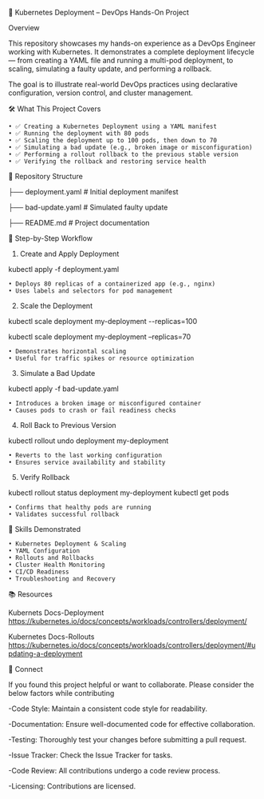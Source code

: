 🚀 Kubernetes Deployment – DevOps Hands-On Project

Overview

This repository showcases my hands-on experience as a DevOps Engineer working with Kubernetes. It demonstrates a complete deployment lifecycle — from creating a YAML file and running a multi-pod deployment, to scaling, simulating a faulty update, and performing a rollback.

The goal is to illustrate real-world DevOps practices using declarative configuration, version control, and cluster management.

🛠️ What This Project Covers

    • ✅ Creating a Kubernetes Deployment using a YAML manifest
    • ✅ Running the deployment with 80 pods
    • ✅ Scaling the deployment up to 100 pods, then down to 70
    • ✅ Simulating a bad update (e.g., broken image or misconfiguration)
    • ✅ Performing a rollout rollback to the previous stable version
    • ✅ Verifying the rollback and restoring service health
    
📁 Repository Structure

├── deployment.yaml          # Initial deployment manifest

├── bad-update.yaml          # Simulated faulty update

├── README.md                # Project documentation

🧪 Step-by-Step Workflow

1. Create and Apply Deployment
   
kubectl apply -f deployment.yaml

    • Deploys 80 replicas of a containerized app (e.g., nginx)
    • Uses labels and selectors for pod management
      

2. Scale the Deployment
   
kubectl scale deployment my-deployment --replicas=100

kubectl scale deployment my-deployment –replicas=70

    • Demonstrates horizontal scaling
    • Useful for traffic spikes or resource optimization

3. Simulate a Bad Update
   
kubectl apply -f bad-update.yaml

    • Introduces a broken image or misconfigured container
    • Causes pods to crash or fail readiness checks
    
4. Roll Back to Previous Version
   
kubectl rollout undo deployment my-deployment

    • Reverts to the last working configuration
    • Ensures service availability and stability

5. Verify Rollback

kubectl rollout status deployment my-deployment
kubectl get pods

    • Confirms that healthy pods are running
    • Validates successful rollback


🎯 Skills Demonstrated

    • Kubernetes Deployment & Scaling
    • YAML Configuration
    • Rollouts and Rollbacks
    • Cluster Health Monitoring
    • CI/CD Readiness
    • Troubleshooting and Recovery
    
📚 Resources
  
Kubernets Docs-Deployment 
https://kubernetes.io/docs/concepts/workloads/controllers/deployment/

Kubernetes Docs-Rollouts
https://kubernetes.io/docs/concepts/workloads/controllers/deployment/#updating-a-deployment



🤝 Connect


If you found this project helpful or want to collaborate. Please consider the below factors while contributing

-Code Style:
Maintain a consistent code style for readability.

-Documentation:
Ensure well-documented code for effective collaboration.

-Testing:
Thoroughly test your changes before submitting a pull request.

-Issue Tracker:
Check the Issue Tracker for tasks.

-Code Review:
All contributions undergo a code review process.

-Licensing:
Contributions are licensed.
